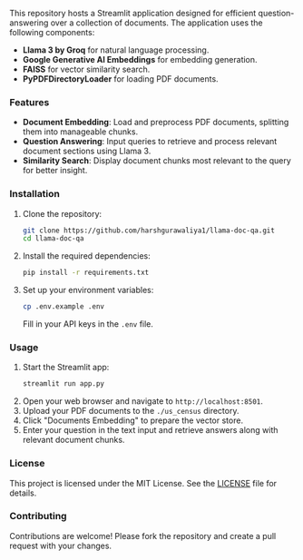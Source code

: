 
This repository hosts a Streamlit application designed for efficient question-answering over a collection of documents. The application uses the following components:

- **Llama 3 by Groq** for natural language processing.
- **Google Generative AI Embeddings** for embedding generation.
- **FAISS** for vector similarity search.
- **PyPDFDirectoryLoader** for loading PDF documents.

### Features
- **Document Embedding**: Load and preprocess PDF documents, splitting them into manageable chunks.
- **Question Answering**: Input queries to retrieve and process relevant document sections using Llama 3.
- **Similarity Search**: Display document chunks most relevant to the query for better insight.

### Installation
1. Clone the repository:
    ```sh
    git clone https://github.com/harshgurawaliya1/llama-doc-qa.git
    cd llama-doc-qa
    ```
2. Install the required dependencies:
    ```sh
    pip install -r requirements.txt
    ```
3. Set up your environment variables:
    ```sh
    cp .env.example .env
    ```
    Fill in your API keys in the `.env` file.

### Usage
1. Start the Streamlit app:
    ```sh
    streamlit run app.py
    ```
2. Open your web browser and navigate to `http://localhost:8501`.
3. Upload your PDF documents to the `./us_census` directory.
4. Click "Documents Embedding" to prepare the vector store.
5. Enter your question in the text input and retrieve answers along with relevant document chunks.

### License
This project is licensed under the MIT License. See the [LICENSE](LICENSE) file for details.

### Contributing
Contributions are welcome! Please fork the repository and create a pull request with your changes.
